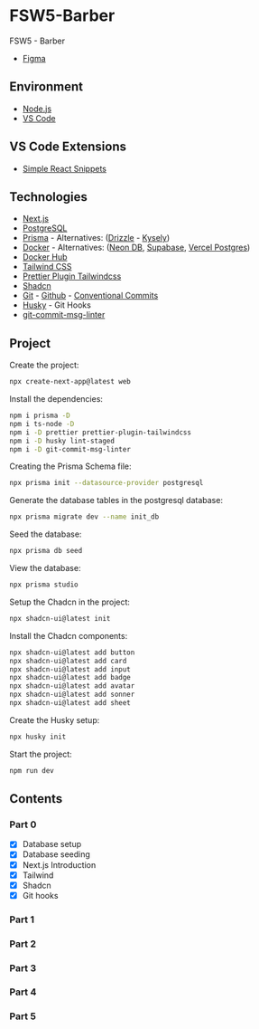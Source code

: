 # FSW5-Barber
FSW5 - Barber

- [Figma](https://www.figma.com/design/P5gHjuDEyp0ADnhD6GapAF/FSW-5.0?node-id=0-1&t=zAKXkwvPEszaEcxu-0)

## Environment

- [Node.js]()
- [VS Code]()

## VS Code Extensions

- [Simple React Snippets](https://marketplace.visualstudio.com/items?itemName=burkeholland.simple-react-snippets)

## Technologies

- [Next.js](https://nextjs.org/)
- [PostgreSQL](https://www.postgresql.org/)
- [Prisma](https://www.prisma.io/) - Alternatives: ([Drizzle](https://orm.drizzle.team/) - [Kysely](https://kysely.dev/))
- [Docker](https://www.docker.com/) - Alternatives: ([Neon DB](https://neon.tech/), [Supabase](https://supabase.com/), [Vercel Postgres](https://vercel.com/docs/storage/vercel-postgres))
- [Docker Hub](https://hub.docker.com/)
- [Tailwind CSS](https://tailwindcss.com/)
- [Prettier Plugin Tailwindcss](https://github.com/tailwindlabs/prettier-plugin-tailwindcss)
- [Shadcn](https://ui.shadcn.com/)
- [Git](https://git-scm.com/) - [Github](https://github.com/) - [Conventional Commits](https://www.conventionalcommits.org/en/v1.0.0/)
- [Husky](https://github.com/typicode/husky#readme) - Git Hooks
- [git-commit-msg-linter](https://www.npmjs.com/package/git-commit-msg-linter)


## Project

Create the project:
```sh
npx create-next-app@latest web
```

Install the dependencies:
```sh
npm i prisma -D
npm i ts-node -D
npm i -D prettier prettier-plugin-tailwindcss
npm i -D husky lint-staged
npm i -D git-commit-msg-linter
```

Creating the Prisma Schema file: 
```sh
npx prisma init --datasource-provider postgresql
```

Generate the database tables in the postgresql database:
```sh
npx prisma migrate dev --name init_db
```

Seed the database:
```sh
npx prisma db seed
```

View the database:
```sh
npx prisma studio
```

Setup the Chadcn in the project:
```sh
npx shadcn-ui@latest init
```

Install the Chadcn components:
```sh
npx shadcn-ui@latest add button
npx shadcn-ui@latest add card
npx shadcn-ui@latest add input
npx shadcn-ui@latest add badge
npx shadcn-ui@latest add avatar
npx shadcn-ui@latest add sonner
npx shadcn-ui@latest add sheet
```

Create the Husky setup:
```sh
npx husky init
```

Start the project:
```sh
npm run dev
```


## Contents

### Part 0

- [x] Database setup
- [x] Database seeding
- [x] Next.js Introduction
- [x] Tailwind
- [x] Shadcn
- [x] Git hooks

### Part 1
<!-- https://www.youtube.com/watch?app=desktop&v=moVcvu-P4vM -->

### Part 2
<!-- https://www.youtube.com/watch?app=desktop&v=hFPecJrEQIY -->

### Part 3
<!--  -->

### Part 4
<!--  -->

### Part 5
<!--  -->
